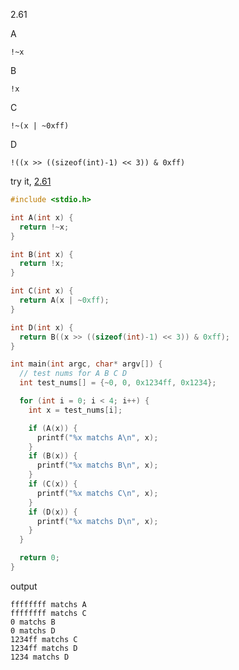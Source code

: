 2.61

A

    !~x

B

    !x

C

    !~(x | ~0xff)

D

    !((x >> ((sizeof(int)-1) << 3)) & 0xff)

try it, [2.61](./code/2.61.c)

```c
#include <stdio.h>

int A(int x) {
  return !~x;
}

int B(int x) {
  return !x;
}

int C(int x) {
  return A(x | ~0xff);
}

int D(int x) {
  return B((x >> ((sizeof(int)-1) << 3)) & 0xff);
}

int main(int argc, char* argv[]) {
  // test nums for A B C D
  int test_nums[] = {~0, 0, 0x1234ff, 0x1234};

  for (int i = 0; i < 4; i++) {
    int x = test_nums[i];

    if (A(x)) {
      printf("%x matchs A\n", x);
    }
    if (B(x)) {
      printf("%x matchs B\n", x);
    }
    if (C(x)) {
      printf("%x matchs C\n", x);
    }
    if (D(x)) {
      printf("%x matchs D\n", x);
    }
  }

  return 0;
}
```

output

    ffffffff matchs A
    ffffffff matchs C
    0 matchs B
    0 matchs D
    1234ff matchs C
    1234ff matchs D
    1234 matchs D
